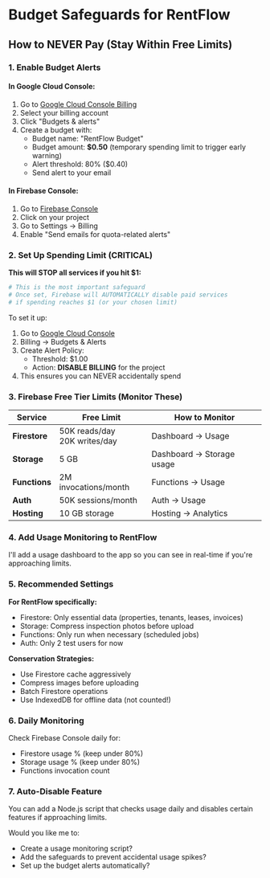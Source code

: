# Budget Safeguards for RentFlow

## How to NEVER Pay (Stay Within Free Limits)

### 1. Enable Budget Alerts

#### In Google Cloud Console:
1. Go to [Google Cloud Console Billing](https://console.cloud.google.com/billing)
2. Select your billing account
3. Click "Budgets & alerts"
4. Create a budget with:
   - Budget name: "RentFlow Budget"
   - Budget amount: **$0.50** (temporary spending limit to trigger early warning)
   - Alert threshold: 80% ($0.40)
   - Send alert to your email

#### In Firebase Console:
1. Go to [Firebase Console](https://console.firebase.google.com)
2. Click on your project
3. Go to Settings → Billing
4. Enable "Send emails for quota-related alerts"

### 2. Set Up Spending Limit (CRITICAL)

**This will STOP all services if you hit $1:**

```bash
# This is the most important safeguard
# Once set, Firebase will AUTOMATICALLY disable paid services
# if spending reaches $1 (or your chosen limit)
```

To set it up:
1. Go to [Google Cloud Console](https://console.cloud.google.com)
2. Billing → Budgets & Alerts
3. Create Alert Policy:
   - Threshold: $1.00
   - Action: **DISABLE BILLING** for the project
4. This ensures you can NEVER accidentally spend

### 3. Firebase Free Tier Limits (Monitor These)

| Service | Free Limit | How to Monitor |
|---------|-----------|----------------|
| **Firestore** | 50K reads/day<br>20K writes/day | Dashboard → Usage |
| **Storage** | 5 GB | Dashboard → Storage usage |
| **Functions** | 2M invocations/month | Functions → Usage |
| **Auth** | 50K sessions/month | Auth → Usage |
| **Hosting** | 10 GB storage | Hosting → Analytics |

### 4. Add Usage Monitoring to RentFlow

I'll add a usage dashboard to the app so you can see in real-time if you're approaching limits.

### 5. Recommended Settings

**For RentFlow specifically:**
- Firestore: Only essential data (properties, tenants, leases, invoices)
- Storage: Compress inspection photos before upload
- Functions: Only run when necessary (scheduled jobs)
- Auth: Only 2 test users for now

**Conservation Strategies:**
- Use Firestore cache aggressively
- Compress images before uploading
- Batch Firestore operations
- Use IndexedDB for offline data (not counted!)

### 6. Daily Monitoring

Check Firebase Console daily for:
- Firestore usage % (keep under 80%)
- Storage usage % (keep under 80%)
- Functions invocation count

### 7. Auto-Disable Feature

You can add a Node.js script that checks usage daily and disables certain features if approaching limits.

Would you like me to:
- Create a usage monitoring script?
- Add the safeguards to prevent accidental usage spikes?
- Set up the budget alerts automatically?

